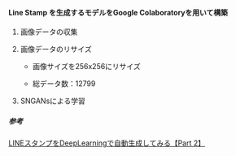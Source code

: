 #### Line Stamp を生成するモデルをGoogle Colaboratoryを用いて構築

1. 画像データの収集

2. 画像データのリサイズ

    - 画像サイズを256x256にリサイズ

    - 総データ数：12799

3. SNGANsによる学習


##### 参考

[LINEスタンプをDeepLearningで自動生成してみる【Part 2】](https://qiita.com/ku_don/items/1d65307ca46264bf6259)
